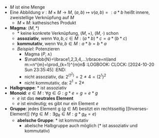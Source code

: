 - $M$ ist eine Menge
- Eine Abbildung $v:M\times M\rightarrow M$, $(a,b)\mapsto v(a,b)=:a\ast b$ heißt innere, zweistellige Verknüpfung auf $M$
	- $M\times M$: kathesisches Produkt
- **Magma**: $(M,\ast)$
	- $\ast$ keine konkrete Verknüpfung, $(M,+)$, $(M,\cdot)$ schon
	- **assoziativ**, wenn $\forall a,b,c\in M:(a\ast b)\ast c=a\ast(b\ast c)$
	- **kommutativ**, wenn $\forall a,b\in M:a\ast b=b\ast a$
	- *Beispiel*: Potenzieren
		- Magma $(P,\land)$
		- $\mathbb{N}=\lbrace1,2,3,4,...\rbrace=n\land m:=n^{m}=\prod_{k=1}^{m}n$
		  :LOGBOOK:
		  CLOCK: [2024-10-20 Sun 23:35:45]
		  :END:
		- nicht assoziativ, da: $2^{(1^2)}=2\neq4=(2^1)^2$
		- nicht kommutativ, da: $2^1=2\neq$
- **Halbgruppe**: $\ast$ ist assoziativ
- **Monoid**: $e\in M:\forall g\in G:g\ast e=g=e\ast g$
	- $e$ ist das **neutrales Element**
	- $e$ ist eindeutig; es gibt nur ein Element $e$
- **Gruppe**: jedes Element g ($g\in M$) besitzt ein rechtsseitig [[Inverses-Element]] ($\forall g\in M:\exists g_{R}\in M:g\ast g_{R}=e$)
	- **abelsche Gruppe**: $\ast$ ist kommutativ
		- abelsche Halbgruppe auch möglich ($\ast$ ist assoziativ und kommutativ)
